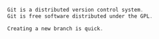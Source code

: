 ```powershell
Git is a distributed version control system.
Git is free software distributed under the GPL.
```

```powershell
Creating a new branch is quick.
```

